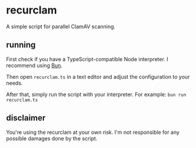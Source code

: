 # recurclam
A simple script for parallel ClamAV scanning.

## running
First check if you have a TypeScript-compatible Node interpreter. I recommend using [Bun](https://bun.sh/).

Then open `recurclam.ts` in a text editor and adjust the configuration to your needs.

After that, simply run the script with your interpreter. For example: `bun run recurclam.ts`

## disclaimer

You're using the recurclam at your own risk. I'm not responsible for any possible damages done by the script.
